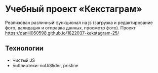 # Учебный проект «Кекстаграм»
Реализован различный функционал на js (загрузка и редактирование фото, валидация и отправка данных, просмотр фото).
Проект https://daniil060598.github.io/1822037-kekstagram-25/
## Технологии 
- Чистый JS
- Библиотеки: noUiSlider, pristine
